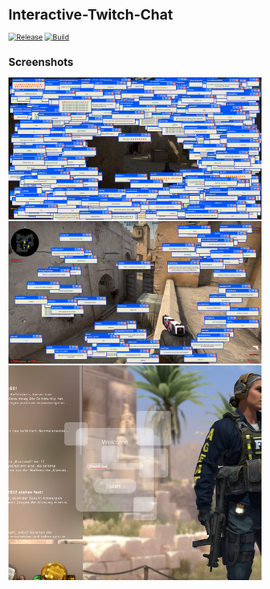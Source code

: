 # Interactive-Twitch-Chat
[![Release](https://github.com/FrederikHeinrich/Interactive-Twitch-Chat/actions/workflows/release.yml/badge.svg)](https://github.com/FrederikHeinrich/Interactive-Twitch-Chat/actions/workflows/release.yml)
[![Build](https://github.com/FrederikHeinrich/Interactive-Twitch-Chat/actions/workflows/build.yml/badge.svg)](https://github.com/FrederikHeinrich/Interactive-Twitch-Chat/actions/workflows/build.yml)

## Screenshots
![Screenshot](https://github.com/FrederikHeinrich/Interactive-Twitch-Chat/raw/main/screenshots/screen1.png)
![Screenshot](https://github.com/FrederikHeinrich/Interactive-Twitch-Chat/raw/main/screenshots/screen2.png)
![Screenshot](https://github.com/FrederikHeinrich/Interactive-Twitch-Chat/raw/main/screenshots/screen3.png)